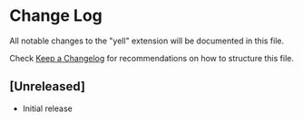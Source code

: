 # Change Log

All notable changes to the "yell" extension will be documented in this file.

Check [Keep a Changelog](http://keepachangelog.com/) for recommendations on how to structure this file.

## [Unreleased]

- Initial release
